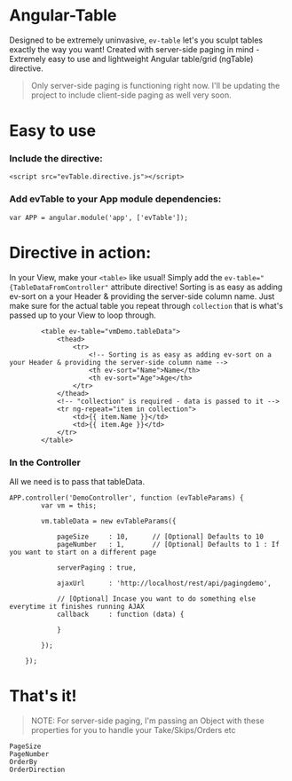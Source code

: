 # Angular-Table

Designed to be extremely uninvasive, `ev-table` let's you sculpt tables exactly the way you want!
Created with server-side paging in mind - Extremely easy to use and lightweight Angular table/grid (ngTable) directive.

 > Only server-side paging is functioning right now. I'll be updating the project to include client-side paging as well very soon.

# Easy to use

### Include the directive:

`<script src="evTable.directive.js"></script>`

### Add evTable to your App module dependencies:

`var APP = angular.module('app', ['evTable']);`


# Directive in action:

In your View, make your `<table>` like usual! Simply add the `ev-table="{TableDataFromController"` attribute directive!
Sorting is as easy as adding ev-sort on a your Header & providing the server-side column name.
Just make sure for the actual table you repeat through `collection` that is what's passed up to your View to loop through.

            <table ev-table="vmDemo.tableData">
				<thead>
					<tr>
						<!-- Sorting is as easy as adding ev-sort on a your Header & providing the server-side column name -->
						<th ev-sort="Name">Name</th>
						<th ev-sort="Age">Age</th>
					</tr>
				</thead>  
				<!-- "collection" is required - data is passed to it -->
				<tr ng-repeat="item in collection">
					<td>{{ item.Name }}</td>
					<td>{{ item.Age }}</td>
				</tr>
			</table>


### In the Controller

All we need is to pass that tableData.

    APP.controller('DemoController', function (evTableParams) {
			var vm = this;
			
			vm.tableData = new evTableParams({ 

				pageSize 	 : 10, 		// [Optional] Defaults to 10
				pageNumber	 : 1,  		// [Optional] Defaults to 1 : If you want to start on a different page

				serverPaging : true,

				ajaxUrl      : 'http://localhost/rest/api/pagingdemo',

				// [Optional] Incase you want to do something else everytime it finishes running AJAX
				callback     : function (data) { 
					
				}

			});

		});
		
# That's it!

> NOTE: For server-side paging, I'm passing an Object with these properties for you to handle your Take/Skips/Orders etc

	PageSize 
	PageNumber 
	OrderBy 
	OrderDirection
